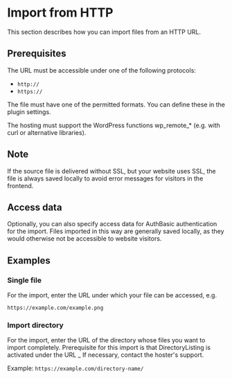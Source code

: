 # Import from HTTP

This section describes how you can import files from an HTTP URL.

## Prerequisites

The URL must be accessible under one of the following protocols:

* `http://`
* `https://`

The file must have one of the permitted formats. You can define these in the plugin settings.

The hosting must support the WordPress functions wp_remote_* (e.g. with curl or alternative libraries).

## Note

If the source file is delivered without SSL, but your website uses SSL, the file is always
saved locally to avoid error messages for visitors in the frontend.

## Access data

Optionally, you can also specify access data for AuthBasic authentication for the import. Files imported in this way
are generally saved locally, as they would otherwise not be accessible to website visitors.

## Examples

### Single file

For the import, enter the URL under which your file can be accessed, e.g.

`https://example.com/example.png`

### Import directory

For the import, enter the URL of the directory whose files you want to import completely. Prerequisite
for this import is that DirectoryListing is activated under the URL _ If necessary, contact the hoster's support.

Example: `https://example.com/directory-name/`
